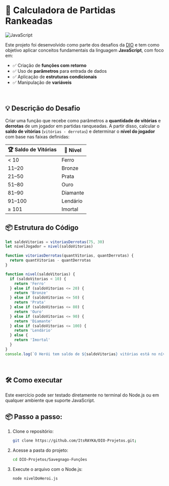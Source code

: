 # 🧠 Calculadora de Partidas Rankeadas

![JavaScript](https://img.shields.io/badge/Feito_com-JavaScript-F7DF1E?style=for-the-badge&logo=javascript&logoColor=black)

Este projeto foi desenvolvido como parte dos desafios da [DIO](https://www.dio.me/) e tem como objetivo aplicar conceitos fundamentais da linguagem **JavaScript**, com foco em:

- ✅ Criação de **funções com retorno**
- ✅ Uso de **parâmetros** para entrada de dados
- ✅ Aplicação de **estruturas condicionais**
- ✅ Manipulação de **variáveis** 

<br>

## 💡 Descrição do Desafio

Criar uma função que recebe como parâmetros a **quantidade de vitórias** e **derrotas** de um jogador em partidas ranqueadas. A partir disso, calcular o **saldo de vitórias** (`vitórias - derrotas`) e determinar o **nível do jogador** com base nas faixas definidas:
<div align="center">
    
  | 🏆 Saldo de Vitórias | 🧱 Nível       |
  |----------------------|---------------|
  | < 10                 | Ferro         |
  | 11–20                | Bronze        |
  | 21–50                | Prata         |
  | 51–80                | Ouro          |
  | 81–90                | Diamante      |
  | 91–100               | Lendário      |
  | ≥ 101                | Imortal       |

</div>

## 📦 Estrutura do Código

```javascript
let saldoVitorias = vitoriasDerrotas(75, 30)
let nivelJogador = nivel(saldoVitorias)

function vitoriasDerrotas(quantVitorias, quantDerrotas) {
  return quantVitorias - quantDerrotas
}

function nivel(saldoVitorias) {
  if (saldoVitorias < 10) {
    return 'Ferro'
  } else if (saldoVitorias <= 20) {
    return 'Bronze'
  } else if (saldoVitorias <= 50) {
    return 'Prata'
  } else if (saldoVitorias <= 80) {
    return 'Ouro'
  } else if (saldoVitorias <= 90) {
    return 'Diamante'
  } else if (saldoVitorias <= 100) {
    return 'Lendário'
  } else {
    return 'Imortal'
  }
}
console.log(`O Herói tem saldo de ${saldoVitorias} vitórias está no nível de ${nivelJogador}!`)
```
<br> 

## 🛠️ Como executar

Este exercício pode ser testado diretamente no terminal do Node.js ou em qualquer ambiente que suporte JavaScript.

## 📦 Passo a passo:

1. Clone o repositório:
   ```bash
   git clone https://github.com/ItsRAYKA/DIO-Projetos.git;
2. Acesse a pasta do projeto:
   ```bash
   cd DIO-Projetos/Savegnago-Funções  
3. Execute o arquivo com o Node.js:
   ```bash
   node nivelDoHeroi.js

